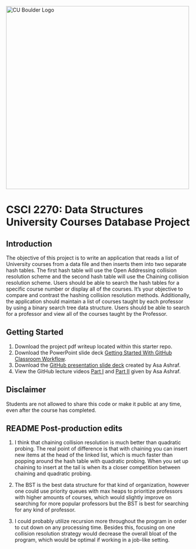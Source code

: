 <img src="https://www.colorado.edu/cs/profiles/express/themes/ucb/images/cu-boulder-logo-text-black.svg" alt="CU Boulder Logo" width="500">

# CSCI 2270: Data Structures <br/> University Courses Database Project

## Introduction
The objective of this project is to write an application that reads a list of University courses from a data file and then inserts them into two separate hash tables. The first hash table will use the Open Addressing collision resolution scheme and the second hash table will use the Chaining collision resolution scheme. Users should be able to search the hash tables for a specific course number or display all of the courses. It’s your objective to compare and contrast the hashing collision resolution methods. Additionally, the application should maintain a list of courses taught by each professor by using a binary search tree data structure. Users should be able to search for a professor and view all of the courses taught by the Professor.

## Getting Started
1. Download the project pdf writeup located within this starter repo.<br/>
2. Download the PowerPoint slide deck [Getting Started With GitHub Classroom Workflow](https://docs.google.com/presentation/d/1B0yZb6twQ_NVL8PripCL7AkeIKSrR8_M/edit?usp=sharing&ouid=115561230768383364768&rtpof=true&sd=true).<br/>
3. Download the [GitHub presentation slide deck](https://drive.google.com/file/d/12mMxMGRrpnkSuz08FUlvkhC-9WJ4JHns/view?usp=sharing) created by Asa Ashraf.<br/>
4. View the GitHub lecture videos [Part I](https://drive.google.com/file/d/1P4iqEbt9Nx68-Nq0FxxpdBZCrbkx5cN3/view?usp=sharing) and [Part II](https://drive.google.com/file/d/1EFYq_qJsV3QNcx_W86nz2KFpQUhSn9jF/view?usp=sharing) given by Asa Ashraf.

## Disclaimer
Students are not allowed to share this code or make it public at any time, even after the course has completed.


## README Post-production edits
1. I think that chaining collision resolution is much better than quadratic probing. The real point of difference is that with chaining
you can insert new items at the head of the linked list, which is much faster than popping around the hash table with quadratic probing.
When you set up chaining to insert at the tail is when its a closer competition between chaining and quadratic probing. 

2. The BST is the best data structure for that kind of organization, however one could use priority queues with max heaps to
prioritize professors with higher amounts of courses, which would slightly improve on searching for more popular professors
but the BST is best for searching for any kind of professor.

3. I could probably utilize recursion more throughout the program in order to cut down on any processing time. Besides this, focusing on
one collision resolution strategy would decrease the overall bloat of the program, which would be optimal if working in a job-like setting.